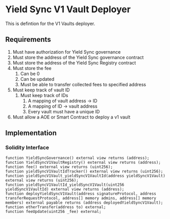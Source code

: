 # Yield Sync V1 Vault Deployer

This is defintion for the V1 Vaults deployer.

## Requirements

1. Must have authorization for Yield Sync governance
1. Must store the address of the Yield Sync governance contract
2. Must store the address of the Yield Sync Registry contract
3. Must store the fee
	1. Can be 0
	2. Can be updated
	3. Must be able to transfer collected fees to specified address
4. Must keep track of vault ID
	1. Must keep track of IDs
		1. A mapping of vault address -> ID
		2. A mapping of ID -> vault address
		3. Every vault must have a unique ID
5. Must allow a AOE or Smart Contract to deploy a v1 vault

## Implementation

### Solidity Interface

```solidity
function YieldSyncGovernance() external view returns (address);
function YieldSyncV1VaultRegistry() external view returns (address);
function fee() external view returns (uint256);
function yieldSyncV1VaultIdTracker() external view returns (uint256);
function yieldSyncV1Vault_yieldSyncV1VaultId(address yieldSyncV1Vault) external view returns (uint256);
function yieldSyncV1VaultId_yieldSyncV1Vault(uint256 yieldSyncV1VaultId) external view returns (address);
function deployYieldSyncV1Vault(address signatureProtocol, address transferRequestProtocol, address[] memory admins, address[] memory members) external payable returns (address deployedYieldSyncV1Vault);
function etherTransfer(address to) external;
function feeUpdate(uint256 _fee) external;
```
